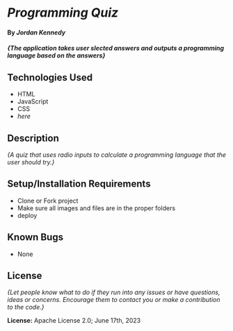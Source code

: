 
# _Programming Quiz_

#### By _**Jordan Kennedy**_

#### _{The application takes user slected answers and outputs a programming language based on the answers}_

## Technologies Used

* HTML
* JavaScript
* CSS
* _here_

## Description

_{A quiz that uses radio inputs to calculate a programming language that the user should try.}_

## Setup/Installation Requirements

* Clone or Fork project
* Make sure all images and files are in the proper folders
* deploy

## Known Bugs

* None

## License

_{Let people know what to do if they run into any issues or have questions, ideas or concerns.  Encourage them to contact you or make a contribution to the code.}_

**License:** Apache License 2.0; June 17th, 2023

